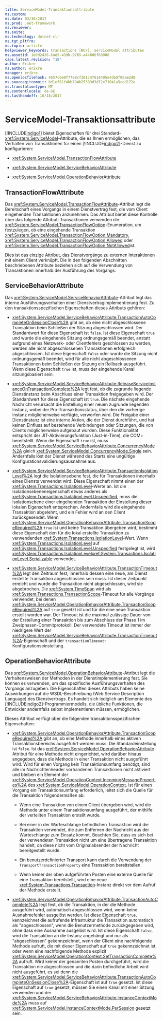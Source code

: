 ```yaml
---
title: ServiceModel-Transaktionsattribute
ms.custom: 
ms.date: 03/30/2017
ms.prod: .net-framework
ms.reviewer: 
ms.suite: 
ms.technology: dotnet-clr
ms.tgt_pltfrm: 
ms.topic: article
helpviewer_keywords: transactions [WCF], ServiceModel attributes
ms.assetid: 1e0d2436-6ae5-439b-9765-a448d6f60000
caps.latest.revision: "18"
author: Erikre
ms.author: erikre
manager: erikre
ms.openlocfilehash: 4857c6e9f77e8cf201c47814405e4db9f08ae2d8
ms.sourcegitcommit: bd1ef61f4bb794b25383d3d72e71041a5ced172e
ms.translationtype: MT
ms.contentlocale: de-DE
ms.lasthandoff: 10/18/2017
---
```

# <a name="servicemodel-transaction-attributes"></a>ServiceModel-Transaktionsattribute
[!INCLUDE[indigo1](../../../../includes/indigo1-md.md)] bietet Eigenschaften für drei Standard-<xref:System.ServiceModel>-Attribute, die es Ihnen ermöglichen, das Verhalten von Transaktionen für einen [!INCLUDE[indigo2](../../../../includes/indigo2-md.md)]-Dienst zu konfigurieren:  
  
-   <xref:System.ServiceModel.TransactionFlowAttribute>  
  
-   <xref:System.ServiceModel.ServiceBehaviorAttribute>  
  
-   <xref:System.ServiceModel.OperationBehaviorAttribute>  
  
## <a name="transactionflowattribute"></a>TransactionFlowAttribute  
 Das <xref:System.ServiceModel.TransactionFlowAttribute>-Attribut legt die Bereitschaft eines Vorgangs in einem Dienstvertrag fest, die vom Client eingehenden Transaktionen anzunehmen. Das Attribut bietet diese Kontrolle über das folgende Attribut: Transaktionen verwenden die <xref:System.ServiceModel.TransactionFlowOption>-Enumeration, um festzulegen, ob eine eingehende Transaktion <xref:System.ServiceModel.TransactionFlowOption.Mandatory>, <xref:System.ServiceModel.TransactionFlowOption.Allowed> oder <xref:System.ServiceModel.TransactionFlowOption.NotAllowed>ist.  
  
 Dies ist das einzige Attribut, das Dienstvorgänge zu externen Interaktionen mit einem Client verknüpft. Die in den folgenden Abschnitten beschriebenen Attribute beziehen sich auf die Verwendung von Transaktionen innerhalb der Ausführung des Vorgangs.  
  
## <a name="servicebehaviorattribute"></a>ServiceBehaviorAttribute  
 Das <xref:System.ServiceModel.ServiceBehaviorAttribute>-Attribut legt das interne Ausführungsverhalten einer Dienstvertragimplementierung fest. Zu den transaktionsspezifischen Eigenschaften dieses Attributs gehören:  
  
-   <xref:System.ServiceModel.ServiceBehaviorAttribute.TransactionAutoCompleteOnSessionClose%2A> gibt an, ob eine nicht abgeschlossene Transaktion beim Schließen der Sitzung abgeschlossen wird. Der Standardwert für diese Eigenschaft ist `false`. Ist diese Eigenschaft `true` und wurde die eingehende Sitzung ordnungsgemäß beendet, anstatt aufgrund eines Netzwerk- oder Clientfehlers geschlossen zu werden, werden alle nicht abgeschlossenen Transaktionen erfolgreich abgeschlossen. Ist diese Eigenschaft `false` oder wurde die Sitzung nicht ordnungsgemäß beendet, wird für alle nicht abgeschlossenen Transaktionen beim Schließen der Sitzung ein Rollback ausgeführt. Wenn diese Eigenschaft `true` ist, muss der eingehende Kanal sitzungsbasiert sein.  
  
-   <xref:System.ServiceModel.ServiceBehaviorAttribute.ReleaseServiceInstanceOnTransactionComplete%2A> legt fest, ob die zugrunde liegende Dienstinstanz beim Abschluss einer Transaktion freigegeben wird. Der Standardwert für diese Eigenschaft ist `true`. Die nächste eingehende Nachricht verursacht die Erstellung einer neuen zugrunde liegenden Instanz, wobei der Pro-Transaktionsstatus, über den die vorherige Instanz möglicherweise verfügte, verworfen wird. Die Freigabe einer Dienstinstanz ist eine interne Aktion, die der Dienst durchführt, und hat keinen Einfluss auf bestehende Verbindungen oder Sitzungen, die von Clients möglicherweise aufgebaut wurden. Diese Funktionalität entspricht der JIT-Aktivierungsfunktion (Just-in-Time), die COM+ bereitstellt. Wenn die Eigenschaft `true` ist, muss <xref:System.ServiceModel.ServiceBehaviorAttribute.ConcurrencyMode%2A> gleich <xref:System.ServiceModel.ConcurrencyMode.Single> sein. Andernfalls löst der Dienst während des Starts eine ungültige Konfigurationsvalidierungsausnahme aus.  
  
-   <xref:System.ServiceModel.ServiceBehaviorAttribute.TransactionIsolationLevel%2A> legt die Isolationsebene fest, die für Transaktionen innerhalb eines Diensts verwendet wird. Diese Eigenschaft nimmt einen der <xref:System.Transactions.IsolationLevel>-Werte an. Ist die Isolationsebeneneigenschaft etwas anderes als <xref:System.Transactions.IsolationLevel.Unspecified>, muss die Isolationsebene einer eingehenden Transaktion der Einstellung dieser lokalen Eigenschaft entsprechen. Andernfalls wird die eingehende Transaktion abgelehnt, und ein Fehler wird an den Client zurückgesendet. Wenn <xref:System.ServiceModel.OperationBehaviorAttribute.TransactionScopeRequired%2A> `true` ist und keine Transaktion übergeben wird, bestimmt diese Eigenschaft den für die lokal erstellte Transaktion zu verwendenden <xref:System.Transactions.IsolationLevel>-Wert. Wenn <xref:System.Transactions.IsolationLevel> auf <xref:System.Transactions.IsolationLevel.Unspecified> festgelegt ist, wird <xref:System.Transactions.IsolationLevel><xref:System.Transactions.IsolationLevel.Serializable> verwendet.  
  
-   <xref:System.ServiceModel.ServiceBehaviorAttribute.TransactionTimeout%2A> legt den Zeitraum fest, innerhalb dessen eine neue, am Dienst erstellte Transaktion abgeschlossen sein muss. Ist dieser Zeitpunkt erreicht und wurde die Transaktion nicht abgeschlossen, wird sie abgebrochen. Die <xref:System.TimeSpan> wird als <xref:System.Transactions.TransactionScope>-Timeout für alle Vorgänge verwendet, bei denen <xref:System.ServiceModel.OperationBehaviorAttribute.TransactionScopeRequired%2A> auf `true` gesetzt ist und für die eine neue Transaktion erstellt worden war. Der Timeout ist die maximal zulässige Dauer von der Erstellung einer Transaktion bis zum Abschluss der Phase 1 im Zweiphasen-Commitprotokoll. Der verwendete Timeout ist immer der niedrigere Wert der <xref:System.ServiceModel.ServiceBehaviorAttribute.TransactionTimeout%2A>-Eigenschaft und der `transactionTimeout`-Konfigurationseinstellung.  
  
## <a name="operationbehaviorattribute"></a>OperationBehaviorAttribute  
 Das <xref:System.ServiceModel.OperationBehaviorAttribute>-Attribut legt die Verhaltensweisen der Methoden in der Dienstimplementierung fest. Sie können es verwenden, um das spezifische Ausführungsverhalten des Vorgangs anzugeben. Die Eigenschaften dieses Attributs haben keine Auswirkungen auf die WSDL-Beschreibung (Web Service Description Language) des Dienstvertrags. Es handelt sich lediglich um Elemente des [!INCLUDE[indigo2](../../../../includes/indigo2-md.md)]-Programmiermodells, die übliche Funktionen, die Entwickler andernfalls selbst implementieren müssen, ermöglichen.  
  
 Dieses Attribut verfügt über die folgenden transaktionsspezifischen Eigenschaften:  
  
-   <xref:System.ServiceModel.OperationBehaviorAttribute.TransactionScopeRequired%2A> gibt an, ob eine Methode innerhalb eines aktiven Transaktionsbereichs ausgeführt werden muss. Die Standardeinstellung ist `false`. Ist das <xref:System.ServiceModel.OperationBehaviorAttribute>-Attribut für eine Methode nicht eingerichtet, wird darüber hinaus angegeben, dass die Methode in einer Transaktion nicht ausgeführt wird. Wird für einen Vorgang kein Transaktionsumfang benötigt, sind alle im Nachrichtenheader vorhandenen Transaktionen nicht aktiviert und bleiben ein Element der <xref:System.ServiceModel.OperationContext.IncomingMessageProperties%2A> des <xref:System.ServiceModel.OperationContext>. Ist für einen Vorgang ein Transaktionsumfang erforderlich, leitet sich die Quelle für die Transaktion folgendermaßen ab:  
  
    -   Wenn eine Transaktion von einem Client übergeben wird, wird die Methode unter einem Transaktionsumfang ausgeführt, der mithilfe der verteilten Transaktion erstellt wurde.  
  
    -   Bei einer in der Warteschlange befindlichen Transaktion wird die Transaktion verwendet, die zum Entfernen der Nachricht aus der Warteschlange zum Einsatz kommt. Beachten Sie, dass es sich bei der verwendeten Transaktion nicht um eine übertragene Transaktion handelt, da diese nicht vom Originalabsender der Nachricht bereitgestellt wurde.  
  
    -   Ein benutzerdefinierter Transport kann durch die Verwendung der `TransportTransactionProperty` eine Transaktion bereitstellen.  
  
    -   Wenn keiner der oben aufgeführten Posten eine externe Quelle für eine Transaktion bereitstellt, wird eine neue <xref:System.Transactions.Transaction>-Instanz direkt vor dem Aufruf der Methode erstellt.  
  
-   <xref:System.ServiceModel.OperationBehaviorAttribute.TransactionAutoComplete%2A> legt fest, ob die Transaktion, in der die Methode ausgeführt wird, automatisch abgeschlossen wird, wenn keine Ausnahmefehler ausgelöst werden. Ist diese Eigenschaft `true`, kennzeichnet die aufrufende Infrastruktur die Transaktion automatisch als "abgeschlossen", wenn die Benutzermethode zurückgegeben wird, ohne dass eine Ausnahme ausgelöst wird. Ist diese Eigenschaft `false`, wird die Transaktion an die Instanz angehängt und nur als "abgeschlossen" gekennzeichnet, wenn der Client eine nachfolgende Methode aufruft, die mit dieser Eigenschaft auf `true` gekennzeichnet ist, oder wenn eine nachfolgende Methode explizit <xref:System.ServiceModel.OperationContext.SetTransactionComplete%2A> aufruft. Wird keiner der genannten Posten durchgeführt, wird die Transaktion nie abgeschlossen und die darin befindliche Arbeit wird nicht ausgeführt, es sei denn die <xref:System.ServiceModel.ServiceBehaviorAttribute.TransactionAutoCompleteOnSessionClose%2A>-Eigenschaft ist auf `true` gesetzt. Ist diese Eigenschaft auf `true` gesetzt, müssen Sie einen Kanal mit einer Sitzung verwenden und der <xref:System.ServiceModel.ServiceBehaviorAttribute.InstanceContextMode%2A> muss auf <xref:System.ServiceModel.InstanceContextMode.PerSession> gesetzt sein.
